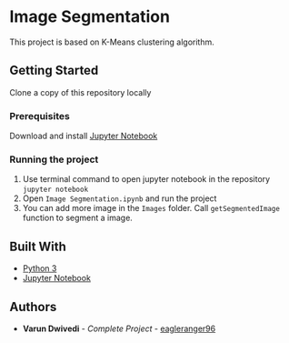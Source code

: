 # Image Segmentation
This project is based on K-Means clustering algorithm.

## Getting Started
Clone a copy of this repository locally

### Prerequisites
Download and install [Jupyter Notebook](https://jupyter.org/install)

### Running the project
1. Use terminal command to open jupyter notebook in the repository  
```jupyter notebook```
1. Open ```Image Segmentation.ipynb``` and run the project
1. You can add more image in the ```Images``` folder. Call ```getSegmentedImage``` function to segment a image.

## Built With
* [Python 3](https://www.python.org/download/releases/3.0/)
* [Jupyter Notebook](https://jupyter.org/)

## Authors

* **Varun Dwivedi** - *Complete Project* - [eagleranger96](https://github.com/eagleranger96/)